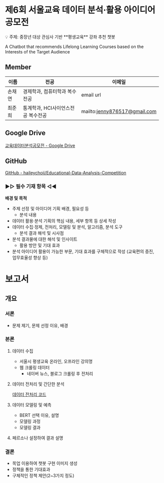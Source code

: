 # **제6회 서울교육 데이터 분석·활용 아이디어 공모전**

<aside>
💡 주제: 중장년 대상 관심사 기반 **평생교육** 강좌 추천 챗봇

A Chatbot that recommends Lifelong Learning Courses based on the Interests of the Target Audience

</aside>

## Member

| 이름 | 전공 | 이메일 |
| --- | --- | --- |
| 손채연 | 경제학과, 컴퓨터학과 복수전공 | email url |
| 최준희 | 통계학과, HCI사이언스전공 복수전공 | mailto:jenny876517@gmail.com |

## Google Drive

[교육데이터분석공모전 - Google Drive](https://drive.google.com/drive/folders/18eSbnw7xgwhKoZA8Mcrg5vXqB3xI3_x3?hl=ko)

## GitHub

[GitHub - haileychoii/Educational-Data-Analysis-Competition](https://github.com/haileychoii/Educational-Data-Analysis-Competition/tree/main)

### ▶▷ 필수 기재 항목 ◁◀

**배경 및 목적**

- 주제 선정 및 아이디어 기획 배경, 필요성 등
    - 분석 내용
- 데이터 활용·분석 기획의 핵심 내용, 세부 항목 등 상세 작성
- 데이터 수집·정제, 전처리, 모델링 및 분석, 알고리즘, 분석 도구
    - 분석 결과 해석 및 시사점
- 분석 결과물에 대한 해석 및 인사이트
    - 활용 방안 및 기대 효과
- 분석 아이디어 활용이 가능한 부문, 기대 효과를 구체적으로 작성
(교육편의 증진, 업무효율성 향상 등)

# 보고서

## 개요

### 서론

- 문제 제기, 문제 선정 이유, 배경

### 본론

1. 데이터 수집
    - 서울시 평생교육 온라인, 오프라인  강의명
    - 웹 크롤링 데이터
        - 네이버  뉴스, 블로그 크롤링 후 전처리
2. 데이터 전처리 및 간단한 분석
    
    [데이터 전처리 코드](https://www.notion.so/3b880a61c24a42b4bc1c45e5b21e9875?pvs=21) 
    
3. 데이터 모델링 및 예측
    - BERT 선택 이유, 설명
    - 모델링 과정
    - 모델링 결과
4. 페르소나 설정하여 결과 설명

### 결론

- 목업 이용하여 챗봇 구현 이미지 생성
- 정책을 통한 기대효과
- 구체적인 정책 제안(2~3가지 정도)
